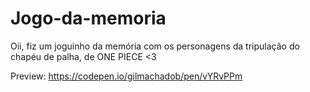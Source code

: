# Jogo-da-memoria
Oii, fiz um joguinho da memória com os personagens da tripulação do chapéu de palha, de ONE PIECE &lt;3


Preview: https://codepen.io/gilmachadob/pen/vYRvPPm

